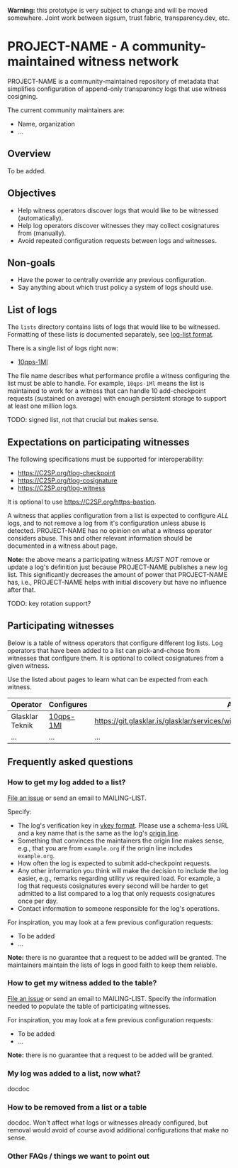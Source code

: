 **Warning:** this prototype is very subject to change and will be moved
somewhere.  Joint work between sigsum, trust fabric, transparency.dev, etc.

# PROJECT-NAME - A community-maintained witness network

PROJECT-NAME is a community-maintained repository of metadata that simplifies
configuration of append-only transparency logs that use witness cosigning.

The current community maintainers are:

  - Name, organization
  - ...

## Overview

To be added.

## Objectives

  - Help witness operators discover logs that would like to be witnessed
    (automatically).
  - Help log operators discover witnesses they may collect cosignatures from
    (manually).
  - Avoid repeated configuration requests between logs and witnesses.

## Non-goals

  - Have the power to centrally override any previous configuration.
  - Say anything about which trust policy a system of logs should use.

## List of logs

The `lists` directory contains lists of logs that would like to be witnessed.
Formatting of these lists is documented separately, see [log-list format][].

There is a single list of logs right now:

  - [10qps-1Ml][]

The file name describes what performance profile a witness configuring the list
must be able to handle.  For example, `10qps-1Ml` means the list is maintained
to work for a witness that can handle 10 add-checkpoint requests (sustained on
average) with enough persistent storage to support at least one million logs.

[10qps-1Ml]: ./lists/logs/10qps-1Ml
[log-list format]: ./log-list-format.md

TODO: signed list, not that crucial but makes sense.

## Expectations on participating witnesses

The following specifications must be supported for interoperability:

  - <https://C2SP.org/tlog-checkpoint>
  - <https://C2SP.org/tlog-cosignature>
  - <https://C2SP.org/tlog-witness>

It is optional to use <https://C2SP.org/https-bastion>.

A witness that applies configuration from a list is expected to configure *ALL*
logs, and to not remove a log from it's configuration unless abuse is detected.
PROJECT-NAME has no opinion on what a witness operator considers abuse.  This
and other relevant information should be documented in a witness about page.

**Note:** the above means a participating witness *MUST NOT* remove or update a
log's definition just because PROJECT-NAME publishes a new log list.  This
significantly decreases the amount of power that PROJECT-NAME has, i.e.,
PROJECT-NAME helps with initial discovery but have no influence after that.

TODO: key rotation support?

## Participating witnesses

Below is a table of witness operators that configure different log lists.  Log
operators that have been added to a list can pick-and-chose from witnesses that
configure them.  It is optional to collect cosignatures from a given witness.

Use the listed about pages to learn what can be expected from each witness.

  | Operator        | Configures     | About page                                                                                      |
  | --------------- | -------------- | ----------------------------------------------------------------------------------------------- |
  | Glasklar Teknik | [10qps-1Ml][]  | <https://git.glasklar.is/glasklar/services/witnessing/-/blob/main/witness.glasklar.is/about.md> |
  | ...             | ...            | ...                                                                                             |

## Frequently asked questions

### How to get my log added to a list?

[File an issue][] or send an email to MAILING-LIST.

Specify:

  - The log's verification key in [vkey format][].  Please use a schema-less URL
    and a key name that is the same as the log's [origin line][].
  - Something that convinces the maintainers the origin line makes sense, e.g.,
    that you are from `example.org` if the origin line includes `example.org`.
  - How often the log is expected to submit add-checkpoint requests.
  - Any other information you think will make the decision to include the log
    easier, e.g., remarks regarding utility vs required load.  For example, a
    log that requests cosignatures every second will be harder to get admitted
    to a list compared to a log that only requests cosignatures once per day.
  - Contact information to someone responsible for the log's operations.

For inspiration, you may look at a few previous configuration requests:

  - To be added
  - ...

**Note:** there is no guarantee that a request to be added will be granted.  The
maintainers maintain the lists of logs in good faith to keep them reliable.

[File an issue]: TO-BE-ADDED
[vkey format]: TO-BE-ADDED
[origin line]: https://C2SP.org/tlog-checkpoint#note-text

### How to get my witness added to the table?

[File an issue][] or send an email to MAILING-LIST.  Specify the information
needed to populate the table of participating witnesses.

For inspiration, you may look at a few previous configuration requests:

  - To be added
  - ...

**Note:** there is no guarantee that a request to be added will be granted.

### My log was added to a list, now what?

docdoc

### How to be removed from a list or a table

docdoc. Won't affect what logs or witnesses already configured, but removal
would avoid of course avoid additional configurations that make no sense.

### Other FAQs / things we want to point out
